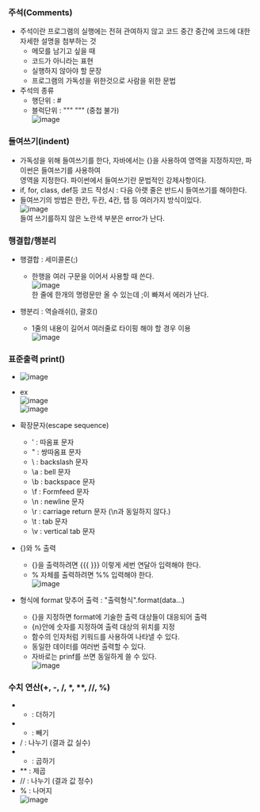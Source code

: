### 주석(Comments)  
  - 주석이란 프로그램의 실행에는 전혀 관여하지 않고 코드 중간 중간에 코드에 대한 자세한 설명을 첨부하는 것   
    - 메모를 남기고 싶을 때  
    - 코드가 아니라는 표현  
    - 실행하지 않아야 할 문장  
    - 프로그램의 가독성을 위한것으로 사람을 위한 문법  
  - 주석의 종류  
    - 행단위 : #  
    - 블럭단위 : """ """ (중첩 불가)    
    ![image](https://user-images.githubusercontent.com/67041069/91838984-4f19ff80-ec89-11ea-9576-60c9a77f9393.png)  
 
### 들여쓰기(indent)  
  - 가독성을 위해 들여쓰기를 한다, 자바에서는 {}을 사용하여 영역을 지정하지만, 파이썬은 들여쓰기를 사용하여  
    영역을 지정한다. 파이썬에서 들여쓰기란 문법적인 강제사항이다.  
  - if, for, class, def등 코드 작성시 : 다음 아랫 줄은 반드시 들여쓰기를 해야한다.  
  - 들여쓰기의 방법은 한칸, 두칸, 4칸, 탭 등 여러가지 방식이있다.  
  ![image](https://user-images.githubusercontent.com/67041069/91839574-3fe78180-ec8a-11ea-99e4-ddfee594c195.png)  
  들여 쓰기를하지 않은 노란색 부분은 error가 난다.  
  
### 행결합/행분리  
  - 행결합 : 세미콜론(;)  
    - 한행을 여러 구문을 이어서 사용할 때 쓴다.  
    ![image](https://user-images.githubusercontent.com/67041069/91839817-a53b7280-ec8a-11ea-8d5f-2991b6c4c80f.png)  
    한 줄에 한개의 명령문만 올 수 있는데 ;이 빠져서 에러가 난다.  
  
  - 행분리 : 역슬래쉬(\), 괄호()  
    - 1줄의 내용이 길어서 여러줄로 타이핑 해야 할 경우 이용  
    ![image](https://user-images.githubusercontent.com/67041069/91840154-34e12100-ec8b-11ea-8014-067ddf1a9a73.png)  
    
### 표준출력 print()  
  - ![image](https://user-images.githubusercontent.com/67041069/91840494-bb95fe00-ec8b-11ea-950d-0e3b4fa67ead.png)  
  - ex  
![image](https://user-images.githubusercontent.com/67041069/91840840-4d057000-ec8c-11ea-9f24-e26b0ba950ad.png)    
![image](https://user-images.githubusercontent.com/67041069/91840890-61e20380-ec8c-11ea-8ba1-5bb263145d6a.png)    
  - 확장문자(escape sequence)  
    - \' : 따옴표 문자  
    - \" : 쌍따옴표 문자  
    - \  : backslash 문자  
    - \a : bell 문자  
    - \b : backspace 문자  
    - \f : Formfeed 문자  
    - \n : newline 문자  
    - \r : carriage return 문자 (\n과 동일하지 않다.)  
    - \t : tab 문자  
    - \v : vertical tab 문자  
  
  - {}와 % 출력  
    - {}을 출력하려면 {{{ }}} 이렇게 세번 연달아 입력해야 한다.  
    - % 자체를 출력하려면 %% 입력해야 한다.  
    ![image](https://user-images.githubusercontent.com/67041069/91841552-8a1e3200-ec8d-11ea-8bc4-52338f0fb8cc.png)  
  
  - 형식에 format 맞추어 출력 : "출력형식".format(data...)  
    - {}을 지정하면 format에 기술한 출력 대상들이 대응되어 출력  
    - {n}안에 숫자를 지정하여 출력 대상의 위치를 지정  
    - 함수의 인자처럼 키워드를 사용하여 나타낼 수 있다.  
    - 동일한 데이터를 여러번 출력할 수 있다.  
    - 자바로는 prinf를 쓰면 동일하게 쓸 수 있다.  
    ![image](https://user-images.githubusercontent.com/67041069/91842370-e2096880-ec8e-11ea-9cfb-ce83737cb3ba.png)    
    
### 수치 연산(+, -, /, *,  **, //, %)   
  - + : 더하기
  - - : 빼기  
  - / : 나누기 (결과 값 실수)  
  - * : 곱하기  
  - ** : 제곱  
  - // : 나누기 (결과 값 정수)  
  - % : 나머지  
  ![image](https://user-images.githubusercontent.com/67041069/91842782-999e7a80-ec8f-11ea-92c1-fe4ce6205db2.png)  

    
    
    
   




    
    
  
    
